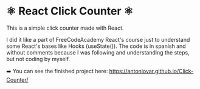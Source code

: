 # ⚛️ React Click Counter ⚛️
This is a simple click counter made with React.

I did it like a part of FreeCodeAcademy React's course just to understand some React's bases like Hooks (useState()). The code is in spanish and without comments because I was following and understanding the steps, but not coding by myself.

➡️ You can see the finished project here: https://antoniovar.github.io/Click-Counter/

